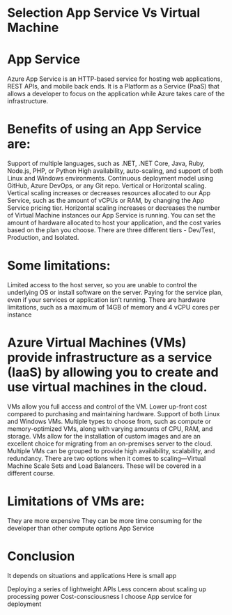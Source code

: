 # Selection App Service Vs Virtual Machine

# App Service

Azure App Service is an HTTP-based service for hosting web applications, REST APIs, and mobile back ends. It is a Platform as a Service (PaaS) that allows a developer to focus on the application while Azure takes care of the infrastructure.

# Benefits of using an App Service are:

Support of multiple languages, such as .NET, .NET Core, Java, Ruby, Node.js, PHP, or Python
High availability, auto-scaling, and support of both Linux and Windows environments.
Continuous deployment model using GitHub, Azure DevOps, or any Git repo.
Vertical or Horizontal scaling. Vertical scaling increases or decreases resources allocated to our App Service, such as the amount of vCPUs or RAM, by changing the App Service pricing tier. Horizontal scaling increases or decreases the number of Virtual Machine instances our App Service is running.
You can set the amount of hardware allocated to host your application, and the cost varies based on the plan you choose. There are three different tiers - Dev/Test, Production, and Isolated. 

# Some limitations:

Limited access to the host server, so you are unable to control the underlying OS or install software on the server.
Paying for the service plan, even if your services or application isn’t running.
There are hardware limitations, such as a maximum of 14GB of memory and 4 vCPU cores per instance

# Azure Virtual Machines (VMs) provide infrastructure as a service (IaaS) by allowing you to create and use virtual machines in the cloud.

VMs allow you full access and control of the VM.
Lower up-front cost compared to purchasing and maintaining hardware.
Support of both Linux and Windows VMs.
Multiple types to choose from, such as compute or memory-optimized VMs, along with varying amounts of CPU, RAM, and storage.
VMs allow for the installation of custom images and are an excellent choice for migrating from an on-premises server to the cloud.
Multiple VMs can be grouped to provide high availability, scalability, and redundancy. There are two options when it comes to scaling—Virtual Machine Scale Sets and Load Balancers. These will be covered in a different course.

# Limitations of VMs are:

They are more expensive
They can be more time consuming for the developer than other compute options
App Service

# Conclusion 
It depends on situations and applications Here is small app

Deploying a series of lightweight APIs
Less concern about scaling up processing power
Cost-consciousness
I choose App service for deployment
